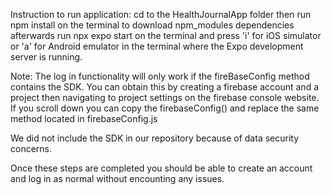Instruction to run application:
    cd to the HealthJournalApp folder
    then run npm install on the terminal to download npm_modules dependencies
    afterwards run npx expo start on the terminal and press 'i' for iOS simulator or 'a' for Android emulator in the terminal where the Expo development server is running. 

Note: The log in functionality will only work if the fireBaseConfig method contains the SDK.
You can obtain this by creating a firebase account and a project then navigating to project settings on the firebase console website. If you scroll down you can copy the firebaseConfig() and replace the same method located in firebaseConfig.js

We did not include the SDK in our repository because of data security concerns.

Once these steps are completed you should be able to create an account and log in as normal without encounting any issues.